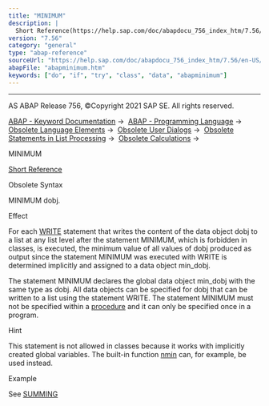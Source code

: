 ```yaml
---
title: "MINIMUM"
description: |
  Short Reference(https://help.sap.com/doc/abapdocu_756_index_htm/7.56/en-US/abapminimum_shortref.htm) Obsolete Syntax MINIMUM dobj. Effect For each WRITE(https://help.sap.com/doc/abapdocu_756_index_htm/7.56/en-US/abapwrite-.htm) statement that writes the content of the data object dobj to a list
version: "7.56"
category: "general"
type: "abap-reference"
sourceUrl: "https://help.sap.com/doc/abapdocu_756_index_htm/7.56/en-US/abapminimum.htm"
abapFile: "abapminimum.htm"
keywords: ["do", "if", "try", "class", "data", "abapminimum"]
---
```


* * *

AS ABAP Release 756, ©Copyright 2021 SAP SE. All rights reserved.

[ABAP - Keyword Documentation](https://help.sap.com/doc/abapdocu_756_index_htm/7.56/en-US/abenabap.htm) →  [ABAP - Programming Language](https://help.sap.com/doc/abapdocu_756_index_htm/7.56/en-US/abenabap_reference.htm) →  [Obsolete Language Elements](https://help.sap.com/doc/abapdocu_756_index_htm/7.56/en-US/abenabap_obsolete.htm) →  [Obsolete User Dialogs](https://help.sap.com/doc/abapdocu_756_index_htm/7.56/en-US/abengui_obsolete.htm) →  [Obsolete Statements in List Processing](https://help.sap.com/doc/abapdocu_756_index_htm/7.56/en-US/abenlists_obsolete.htm) →  [Obsolete Calculations](https://help.sap.com/doc/abapdocu_756_index_htm/7.56/en-US/abencalculate_obsolete.htm) → 

MINIMUM

[Short Reference](https://help.sap.com/doc/abapdocu_756_index_htm/7.56/en-US/abapminimum_shortref.htm)

Obsolete Syntax

MINIMUM dobj.

Effect

For each [WRITE](https://help.sap.com/doc/abapdocu_756_index_htm/7.56/en-US/abapwrite-.htm) statement that writes the content of the data object dobj to a list at any list level after the statement MINIMUM, which is forbidden in classes, is executed, the minimum value of all values of dobj produced as output since the statement MINIMUM was executed with WRITE is determined implicitly and assigned to a data object min\_dobj.

The statement MINIMUM declares the global data object min\_dobj with the same type as dobj. All data objects can be specified for dobj that can be written to a list using the statement WRITE. The statement MINIMUM must not be specified within a [procedure](https://help.sap.com/doc/abapdocu_756_index_htm/7.56/en-US/abenprocedure_glosry.htm "Glossary Entry") and it can only be specified once in a program.

Hint

This statement is not allowed in classes because it works with implicitly created global variables. The built-in function [nmin](https://help.sap.com/doc/abapdocu_756_index_htm/7.56/en-US/abennmax_nmin_functions.htm) can, for example, be used instead.

Example

See [SUMMING](https://help.sap.com/doc/abapdocu_756_index_htm/7.56/en-US/abapsumming.htm)